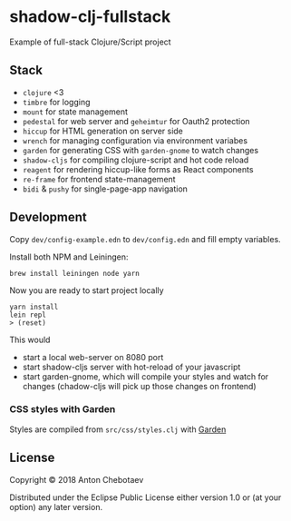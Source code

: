 # shadow-clj-fullstack

Example of full-stack Clojure/Script project

## Stack

- `clojure` <3
- `timbre` for logging
- `mount` for state management
- `pedestal` for web server and `geheimtur` for Oauth2 protection
- `hiccup` for HTML generation on server side
- `wrench` for managing configuration via environment variabes
- `garden` for generating CSS with `garden-gnome` to watch changes
- `shadow-cljs` for compiling clojure-script and hot code reload
- `reagent` for rendering hiccup-like forms as React components
- `re-frame` for frontend state-management
- `bidi` & `pushy` for single-page-app navigation

## Development

Copy `dev/config-example.edn` to `dev/config.edn` and fill empty variables.

Install both NPM and Leiningen:

    brew install leiningen node yarn
    
Now you are ready to start project locally

    yarn install
    lein repl
    > (reset)

This would
 
- start a local web-server on 8080 port
- start shadow-cljs server with hot-reload of your javascript
- start garden-gnome, which will compile your styles and watch for changes 
  (chadow-cljs will pick up those changes on frontend)
  
  
### CSS styles with Garden

Styles are compiled from `src/css/styles.clj` with [Garden](https://github.com/noprompt/garden)


## License

Copyright © 2018 Anton Chebotaev

Distributed under the Eclipse Public License either version 1.0 or (at
your option) any later version.
